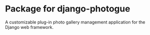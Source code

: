 # Package for django-photogue

A customizable plug-in photo gallery management application for the Django web framework.
